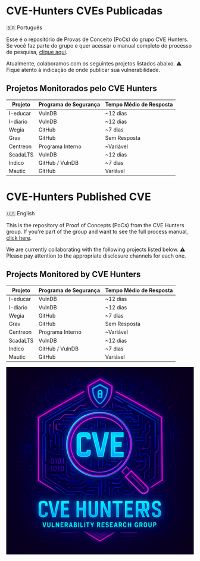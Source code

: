 # CVE-Hunters CVEs Publicadas

🇧🇷 Português

Esse é o repositório de Provas de Conceito (PoCs) do grupo CVE Hunters.
Se você faz parte do grupo e quer acessar o manual completo do processo de pesquisa, [clique aqui](/tutorial.md).

Atualmente, colaboramos com os seguintes projetos listados abaixo.
⚠️ Fique atento à indicação de onde publicar sua vulnerabilidade.

## Projetos Monitorados pelo CVE Hunters

| Projeto   | Programa de Segurança   | Tempo Médio de Resposta |
|-----------|-------------------------|--------------------------|
| I-educar  | VulnDB                  | ~12 dias                 |
| I-diario  | VulnDB                  | ~12 dias                 |
| Wegia     | GitHub                  | ~7 dias                  |
| Grav      | GitHub                  | Sem Resposta             |
| Centreon  | Programa Interno        | ~Variável                |
| ScadaLTS  | VulnDB                  | ~12 dias                 |
| Indico    | GitHub / VulnDB         | ~7 dias                  |
| Mautic    | GitHub                  | Variável                 |


# CVE-Hunters Published CVE

🇺🇸 English

This is the repository of Proof of Concepts (PoCs) from the CVE Hunters group.
If you're part of the group and want to see the full process manual, [click here](/tutorial.md).

We are currently collaborating with the following projects listed below.
⚠️ Please pay attention to the appropriate disclosure channels for each one.


## Projects Monitored by CVE Hunters

| Projeto   | Programa de Segurança   | Tempo Médio de Resposta |
|-----------|-------------------------|--------------------------|
| I-educar  | VulnDB                  | ~12 dias                 |
| I-diario  | VulnDB                  | ~12 dias                 |
| Wegia     | GitHub                  | ~7 dias                  |
| Grav      | GitHub                  | Sem Resposta             |
| Centreon  | Programa Interno        | ~Variável                |
| ScadaLTS  | VulnDB                  | ~12 dias                 |
| Indico    | GitHub / VulnDB         | ~7 dias                  |
| Mautic    | GitHub                  | Variável                 |


![image](/cve-hunters.png)
